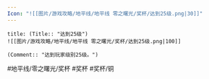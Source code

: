 ```yaml
---
Icon: "![[图片/游戏攻略/地平线/地平线 零之曙光/奖杯/达到25级.png|30]]"
---
```

```ad-common-bronze-trophy
title: (Title:: "达到25级")
![[图片/游戏攻略/地平线/地平线 零之曙光/奖杯/达到25级.png|100]]

(Comment:: "达到玩家级别25级。")
```

#地平线/零之曙光/奖杯 #奖杯 #奖杯/铜
